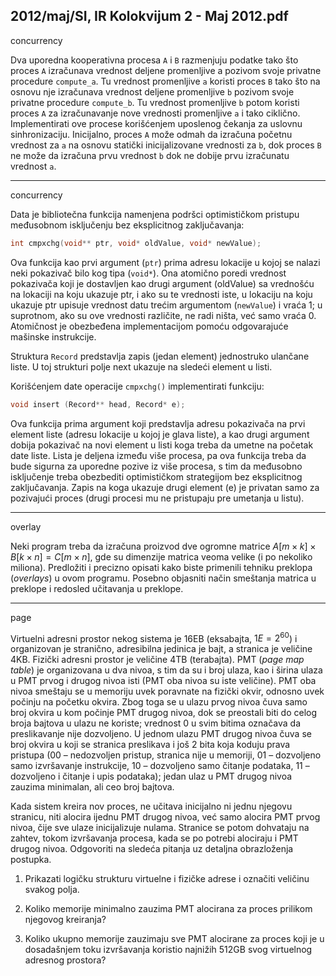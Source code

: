 2012/maj/SI, IR Kolokvijum 2 - Maj 2012.pdf
--------------------------------------------------------------------------------
concurrency

Dva uporedna kooperativna procesa `A` i `B` razmenjuju podatke tako što proces `A` izračunava
vrednost deljene promenljive a pozivom svoje privatne procedure `compute_a`.  Tu vrednost
promenljive `a` koristi proces `B` tako što na osnovu nje izračunava vrednost deljene
promenljive `b` pozivom svoje privatne procedure `compute_b`.  Tu vrednost promenljive `b`
potom koristi proces `A` za izračunavanje nove vrednosti promenljive `a` i tako ciklično.
Implementirati ove procese korišćenjem uposlenog čekanja za uslovnu sinhronizaciju.
Inicijalno,  proces `A` može odmah da izračuna početnu vrednost za `a` na osnovu statički
inicijalizovane vrednosti za `b`, dok proces `B` ne može da izračuna prvu vrednost `b` dok ne
dobije prvu izračunatu vrednost `a`.


--------------------------------------------------------------------------------
concurrency

Data je bibliotečna funkcija namenjena podršci optimističkom pristupu međusobnom
isključenju bez eksplicitnog zaključavanja:
```cpp
int cmpxchg(void** ptr, void* oldValue, void* newValue);
```
Ova funkcija kao prvi argument (`ptr`) prima adresu lokacije u kojoj se nalazi neki pokazivač
bilo kog tipa (`void*`). Ona atomično poredi vrednost pokazivača koji je dostavljen kao drugi
argument (oldValue) sa vrednošću na lokaciji na koju ukazuje ptr, i ako su te vrednosti iste,
u lokaciju na koju ukazuje ptr upisuje vrednost datu trećim argumentom (`newValue`) i vraća
1; u suprotnom, ako su ove vrednosti različite, ne radi ništa, već samo vraća 0. Atomičnost je
obezbeđena implementacijom pomoću odgovarajuće mašinske instrukcije.

Struktura `Record` predstavlja zapis (jedan element) jednostruko ulančane liste. U toj strukturi
polje next ukazuje na sledeći element u listi.

Korišćenjem date operacije `cmpxchg()` implementirati funkciju:
```cpp
void insert (Record** head, Record* e);
```
Ova funkcija prima argument koji predstavlja adresu pokazivača na prvi element liste (adresu
lokacije u kojoj je glava liste), a kao drugi argument dobija pokazivač na novi element u listi
koga treba da umetne na početak date liste. Lista je deljena između više procesa, pa ova
funkcija treba da bude sigurna za uporedne pozive iz više procesa,  s tim da međusobno
isključenje treba obezbediti optimističkom strategijom bez eksplicitnog zaključavanja. Zapis
na koga ukazuje drugi element (e) je privatan samo za pozivajući proces (drugi procesi mu ne
pristupaju pre umetanja u listu).


--------------------------------------------------------------------------------
overlay

Neki program treba da izračuna proizvod dve ogromne matrice $A[m\times k] \times B[k\times n]=C[m\times n]$, gde
su dimenzije matrica veoma velike (i po nekoliko miliona). Predložiti i precizno opisati kako
biste primenili tehniku preklopa (*overlays*)  u ovom programu.  Posebno objasniti način
smeštanja matrica u preklope i redosled učitavanja u preklope.


--------------------------------------------------------------------------------
page

Virtuelni adresni prostor nekog sistema je 16EB (eksabajta,  $1E=2^{60}$) i organizovan je
stranično,  adresibilna jedinica je bajt, a stranica je veličine 4KB. Fizički adresni prostor je
veličine 4TB (terabajta). PMT (*page map table*)  je organizovana u dva nivoa,  s tim da su i
broj ulaza,  kao i širina ulaza u PMT prvog i drugog nivoa isti (PMT oba nivoa su iste
veličine). PMT oba nivoa smeštaju se u memoriju uvek poravnate na fizički okvir,  odnosno
uvek počinju na početku okvira. Zbog toga se u ulazu prvog nivoa čuva samo broj okvira u
kom počinje PMT drugog nivoa, dok se preostali biti do celog broja bajtova u ulazu ne
koriste; vrednost 0 u svim bitima označava da preslikavanje nije dozvoljeno. U jednom ulazu
PMT drugog nivoa čuva se broj okvira u koji se stranica preslikava i još 2 bita koja koduju
prava pristupa (00 – nedozvoljen pristup,  stranica nije u memoriji, 01 – dozvoljeno samo
izvršavanje instrukcije, 10 – dozvoljeno samo čitanje podataka, 11 – dozvoljeno i čitanje i
upis podataka); jedan ulaz u PMT drugog nivoa zauzima minimalan, ali ceo broj bajtova.

Kada sistem kreira nov proces, ne učitava inicijalno ni jednu njegovu stranicu,  niti alocira
ijednu PMT drugog nivoa, već samo alocira PMT prvog nivoa, čije sve ulaze inicijalizuje
nulama. Stranice se potom dohvataju na zahtev, tokom izvršavanja procesa, kada se po potrebi
alociraju i PMT drugog nivoa.
Odgovoriti na sledeća pitanja uz detaljna obrazloženja postupka.

1. Prikazati logičku strukturu virtuelne i fizičke adrese i označiti veličinu svakog polja.


2. Koliko memorije minimalno zauzima PMT alocirana za proces prilikom njegovog
kreiranja?

3.  Koliko ukupno memorije zauzimaju sve PMT alocirane za proces koji je u
dosadašnjem toku izvršavanja koristio najnižih 512GB svog virtuelnog adresnog prostora?
